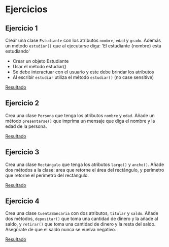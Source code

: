 # Ejercicios

## Ejercicio 1

Crear una clase `Estudiante` con los atributos `nombre`, `edad` y `grado`. Además un método `estudiar()` que al ejecutarse diga: 'El estudiante {nombre} esta estudiando'

* Crear un objeto Estudiante
* Usar el método estudiar()
* Se debe interactuar con el usuario y este debe brindar los atributos
* Al escribir `estudiar` utiliza el método `estudiar()` (no case sensitive)

[Resultado](/1%20-%20Lo%20básico%20de%20POO/5%20-%20Ejercicios%201/ejercicio1.py)

## Ejercicio 2

Crea una clase `Persona` que tenga los atributos `nombre` y `edad`. Añade un método `presentarse()` que imprima un mensaje que diga el nombre y la edad de la persona.

[Resultado](/1%20-%20Lo%20básico%20de%20POO/5%20-%20Ejercicios%201/ejercicio2.py)

## Ejercicio 3

Crea una clase `Rectángulo` que tenga los atributos `largo()` y `ancho()`. Añade dos métodos a la clase: area que retorne el área del rectángulo, y perímetro que retorne el perímetro del rectángulo.

[Resultado](/1%20-%20Lo%20básico%20de%20POO/5%20-%20Ejercicios%201/ejercicio3.py)

## Ejercicio 4

Crea una clase `CuentaBancaria` con dos atributos, `titular` y `saldo`. Añade dos métodos, `depositar()` que toma una cantidad de dinero y la añade al saldo, y `retirar()` que toma una cantidad de dinero y la resta del saldo. Asegúrate de que el saldo nunca se vuelva negativo.

[Resultado](/1%20-%20Lo%20básico%20de%20POO/5%20-%20Ejercicios%201/ejercicio4.py)
